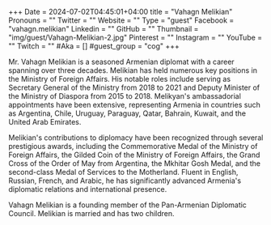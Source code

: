 +++
Date = 2024-07-02T04:45:01+04:00
title = "Vahagn Melikian"
Pronouns = ""
Twitter = ""
Website = ""
Type = "guest"
Facebook = "vahagn.melikian"
Linkedin = ""
GitHub = ""
Thumbnail = "img/guest/Vahagn-Melikian-2.jpg"
Pinterest = ""
Instagram = ""
YouTube = ""
Twitch = ""
#Aka = []
#guest_group = "cog"
+++

Mr. Vahagn Melikian is a seasoned Armenian diplomat with a career spanning over three decades. Melikian has held numerous key positions in the Ministry of Foreign Affairs. His notable roles include serving as Secretary General of the Ministry from 2018 to 2021 and Deputy Minister of the Ministry of Diaspora from 2015 to 2018. Melikyan's ambassadorial appointments have been extensive, representing Armenia in countries such as Argentina, Chile, Uruguay, Paraguay, Qatar, Bahrain, Kuwait, and the United Arab Emirates.

Melikian's contributions to diplomacy have been recognized through several prestigious awards, including the Commemorative Medal of the Ministry of Foreign Affairs, the Gilded Coin of the Ministry of Foreign Affairs, the Grand Cross of the Order of May from Argentina, the Mkhitar Gosh Medal, and the second-class Medal of Services to the Motherland. Fluent in English, Russian, French, and Arabic, he has significantly advanced Armenia's diplomatic relations and international presence. 

Vahagn Melikian is a founding member of the Pan-Armenian Diplomatic Council. Melikian is married and has two children.
